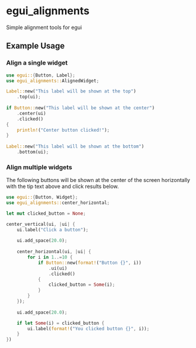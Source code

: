 # egui_alignments

Simple alignment tools for egui

## Example Usage

### Align a single widget

```rust
use egui::{Button, Label};
use egui_alignments::AlignedWidget;

Label::new("This label will be shown at the top")
    .top(ui);
  
if Button::new("This label will be shown at the center")
    .center(ui)
    .clicked()
{
    println!("Center button clicked!");
}
    
Label::new("This label will be shown at the bottom")
    .bottom(ui);
```

### Align multiple widgets

The following buttons will be shown at the center of the screen horizontally
with the tip text above and click results below.

```rust
use egui::{Button, Widget};
use egui_alignments::center_horizontal;

let mut clicked_button = None;

center_vertical(ui, |ui| {
    ui.label("Click a button");
    
    ui.add_space(20.0);
    
    center_horizontal(ui, |ui| {
        for i in 1..=10 {
            if Button::new(format!("Button {}", i))
                .ui(ui)
                .clicked()
            {
                clicked_button = Some(i);
            }
        }
    });
    
    ui.add_space(20.0);

    if let Some(i) = clicked_button {
        ui.label(format!("You clicked button {}", i));
    }
})
```

